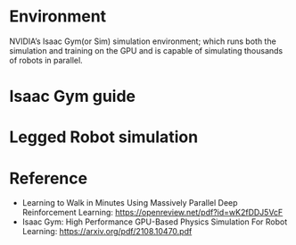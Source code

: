 # Environment  
NVIDIA’s Isaac Gym(or Sim) simulation environment; which runs both the simulation and training on the GPU and is capable of simulating thousands of robots in parallel.  

# Isaac Gym guide  

# Legged Robot simulation  

# Reference
* Learning to Walk in Minutes Using Massively Parallel Deep Reinforcement Learning: https://openreview.net/pdf?id=wK2fDDJ5VcF
* Isaac Gym: High Performance GPU-Based Physics Simulation For Robot Learning: https://arxiv.org/pdf/2108.10470.pdf  



